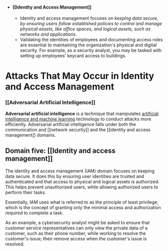 - #### [[Identity and Access Management]]
	- Identity and access management focuses on *keeping data secure, by ensuring users follow established policies to control and manage physical assets, like office spaces, and logical assets, such as networks and applications*. 
	- Validating the identities of employees and documenting access roles are essential to maintaining the organization's physical and digital security. For example, as a security analyst, you may be tasked with setting up employees' keycard access to buildings.

# Attacks That May Occur in Identity and Access Management
### **[[Adversarial Artificial Intelligence]]**

**Adversarial artificial intelligence** is a technique that manipulates [artificial intelligence and machine learning](https://www.nccoe.nist.gov/ai/adversarial-machine-learning) technology to conduct attacks more efficiently. Adversarial artificial intelligence falls under both the communication and [[network security]] and the [[identity and access management]] domains.


## Domain five: [[Identity and access management]]

The identity and access management (IAM) domain focuses on keeping data secure. It does this by ensuring user identities are trusted and authenticated and that access to physical and logical assets is authorized. This helps prevent unauthorized users, while allowing authorized users to perform their tasks.

Essentially, IAM uses what is referred to as the principle of least privilege, which is the concept of granting only the minimal access and authorization required to complete a task. 

As an example, a cybersecurity analyst might be asked to ensure that customer service representatives can only view the private data of a customer, such as their phone number, while working to resolve the customer's issue; then remove access when the customer's issue is resolved.